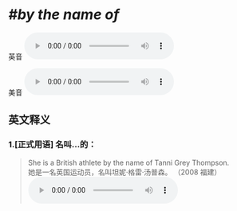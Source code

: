 # ***\#by the name of*** 
英音
<audio src="./media/by the name of1_AAC.aac" controls="controls"></audio>

美音
<audio src="./media/by the name of2_AAC.aac" controls="controls"></audio>



  

英文释义
---
### 1.**[正式用语] 名叫…的：**  

 > She is a British athlete by the name of Tanni Grey Thompson.   
 > 她是一名英国运动员，名叫坦妮·格雷·汤普森。  （2008 福建）  
<audio src="./media/name-3.aac" controls="controls"></audio>



